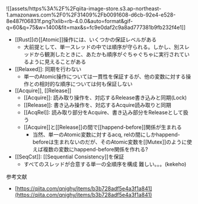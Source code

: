 ![[assets/https%3A%2F%2Fqiita-image-store.s3.ap-northeast-1.amazonaws.com%2F0%2F31409%2Fb0091608-d6cb-92e4-e528-8e487f06831f.png?ixlib=rb-4.0.0&auto=format&gif-q=60&q=75&w=1400&fit=max&s=fc9e0daf2c9a8ad777381b9fb232f4e1]]


- [[Rust]]の[[Atomic]]操作には、いくつかの保証レベルがある
	- 大前提として、単一スレッドの中では順序が守られる。しかし、別スレッドから観測したときに、あたかも順序がぐちゃぐちゃに実行されているように見えることがある
- [[Relaxed]]: 同期を行わない
	- 単一のAtomic操作については一貫性を保証するが、他の変数に対する操作との相対的な順序については何も保証しない
- [[Acquire]], [[Release]]
	- [[Acquire]]: 読み取り操作を、対応するRelease書き込みと同期(Lock)
	- [[Release]]: 書き込み操作を、対応するAcquire読み取りと同期
	- [[AcqRel]]: 読み取り部分をAcquire、書き込み部分をReleaseとして扱う
	- [[Acquire]]と[[Release]]の間で[[happend-before]]関係が生まれる
		- 当然、単一のAtomic変数に対するacq, relの間にしかhappend-beforeは生まれないのだが、そのAtomic変数を[[Mutex]]のように使えば複数の変数にhappend-before関係を作れる?
- [[SeqCst]]: [[Sequential Consistency]]を保証
	- すべてのスレッドが合意する単一の全順序を構成
難しい。。。(kekeho)

参考文献
- [https://qiita.com/qnighy/items/b3b728adf5e4a3f1a841](https://qiita.com/qnighy/items/b3b728adf5e4a3f1a841)
